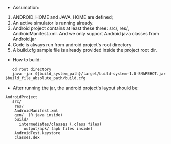 * Assumption:
1. ANDROID_HOME and JAVA_HOME are defined;
2. An active simulator is running already.
2. Android project contains at least these three: src/, res/, AndroidManifest.xml. And we only support Android java
classes from Android.jar
3. Code is always run from android project's root directory
4. A build.cfg sample file is already provided inside the project root dir.


* How to build:
```
   cd root directory
   java -jar ${build_system_path}/target/build-system-1.0-SNAPSHOT.jar $build_file_absolute_path/build.cfg
```


* After running the jar, the android project's layout should be:
```
AndroidProject
   src/ 
 	res/
  	AndroidManifest.xml
  	gen/  (R.java inside)	
 	build/
      intermediates/classes (.class files)
		output/apk/ (apk files inside)
  	AndroidTest.keystore
 	classes.dex
```   
   
